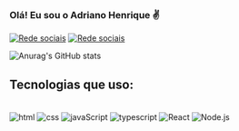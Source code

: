 ### Olá! Eu sou o Adriano Henrique ✌️

[![Rede sociais](https://img.shields.io/badge/LinkedIn-0077B5?style=for-the-badge&logo=linkedin&logoColor=white)](https://www.linkedin.com/in/adriano-henrique-medeiros-85b95b180)
[![Rede sociais](https://img.shields.io/badge/website-000000?style=for-the-badge&logo=About.me&logoColor=white)](https://portifolio-react-att.vercel.app/)


![Anurag's GitHub stats](https://github-readme-stats.vercel.app/api?username=Adriano-henriqq&show_icons=true&theme=dracula)


## Tecnologias que uso: 
<div style="display: inline_block"><br/>
    <img align= 'center' src='https://img.shields.io/badge/HTML-239120?style=for-the-badge&logo=html5&logoColor=white' alt='html' />
    <img align= 'center' src='https://img.shields.io/badge/CSS3-1572B6?style=for-the-badge&logo=css3&logoColor=white' alt='css' />
    <img align= 'center' src='https://img.shields.io/badge/JavaScript-323330?style=for-the-badge&logo=javascript&logoColor=F7DF1E' alt='javaScript' />
    <img align= 'center' src='https://img.shields.io/badge/TypeScript-007ACC?style=for-the-badge&logo=typescript&logoColor=white' alt='typescript' />
    <img align= 'center' src='https://img.shields.io/badge/React-20232A?style=for-the-badge&logo=react&logoColor=61DAFB' alt='React' />
    <img align= 'center' src='https://img.shields.io/badge/Node.js-43853D?style=for-the-badge&logo=node.js&logoColor=white' alt='Node.js' />

</div>
